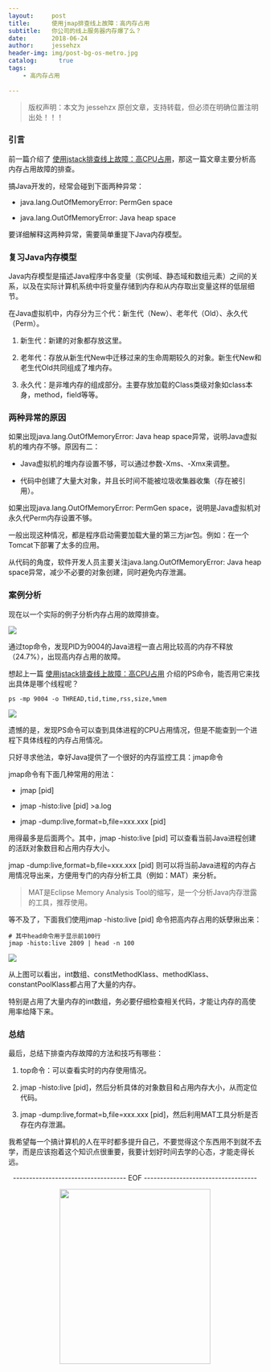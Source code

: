 ```yaml
---
layout:     post
title:      使用jmap排查线上故障：高内存占用
subtitle:   你公司的线上服务器内存爆了么？
date:       2018-06-24            
author:     jessehzx                
header-img: img/post-bg-os-metro.jpg
catalog: 	  true
tags:
    - 高内存占用
        
---
```


> 版权声明：本文为 jessehzx 原创文章，支持转载，但必须在明确位置注明出处！！！

### 引言
前一篇介绍了 [使用jstack排查线上故障：高CPU占用](https://mp.weixin.qq.com/s?__biz=MzU5MDYxOTc2NQ==&mid=2247483677&idx=1&sn=3bdbd1b7ce5a195a7d42016fcc2e54a7&chksm=fe3a3407c94dbd11b441c824c1d03aff9d7cb74ff21066f8b9ab90460a100d34d13d2d1a6e0b#rd)，那这一篇文章主要分析高内存占用故障的排查。

搞Java开发的，经常会碰到下面两种异常：

- java.lang.OutOfMemoryError: PermGen space

- java.lang.OutOfMemoryError: Java heap space

要详细解释这两种异常，需要简单重提下Java内存模型。

### 复习Java内存模型

Java内存模型是描述Java程序中各变量（实例域、静态域和数组元素）之间的关系，以及在实际计算机系统中将变量存储到内存和从内存取出变量这样的低层细节。

在Java虚拟机中，内存分为三个代：新生代（New）、老年代（Old）、永久代（Perm）。

1. 新生代：新建的对象都存放这里。

2. 老年代：存放从新生代New中迁移过来的生命周期较久的对象。新生代New和老生代Old共同组成了堆内存。

3. 永久代：是非堆内存的组成部分。主要存放加载的Class类级对象如class本身，method，field等等。

### 两种异常的原因

如果出现java.lang.OutOfMemoryError: Java heap space异常，说明Java虚拟机的堆内存不够。原因有二：

- Java虚拟机的堆内存设置不够，可以通过参数-Xms、-Xmx来调整。

- 代码中创建了大量大对象，并且长时间不能被垃圾收集器收集（存在被引用）。

如果出现java.lang.OutOfMemoryError: PermGen space，说明是Java虚拟机对永久代Perm内存设置不够。

一般出现这种情况，都是程序启动需要加载大量的第三方jar包。例如：在一个Tomcat下部署了太多的应用。 

从代码的角度，软件开发人员主要关注java.lang.OutOfMemoryError: Java heap space异常，减少不必要的对象创建，同时避免内存泄漏。

### 案例分析

现在以一个实际的例子分析内存占用的故障排查。

![](https://ws4.sinaimg.cn/large/006tKfTcgy1fsmn9wox3sj30ev06c400.jpg)

通过top命令，发现PID为9004的Java进程一直占用比较高的内存不释放（24.7%），出现高内存占用的故障。

想起上一篇 [使用jstack排查线上故障：高CPU占用](https://mp.weixin.qq.com/s?__biz=MzU5MDYxOTc2NQ==&mid=2247483677&idx=1&sn=3bdbd1b7ce5a195a7d42016fcc2e54a7&chksm=fe3a3407c94dbd11b441c824c1d03aff9d7cb74ff21066f8b9ab90460a100d34d13d2d1a6e0b#rd) 介绍的PS命令，能否用它来找出具体是哪个线程呢？

```
ps -mp 9004 -o THREAD,tid,time,rss,size,%mem
```

![](https://ws1.sinaimg.cn/large/006tKfTcgy1fsmn8c1helj30ez063dgv.jpg)

遗憾的是，发现PS命令可以查到具体进程的CPU占用情况，但是不能查到一个进程下具体线程的内存占用情况。

只好寻求他法，幸好Java提供了一个很好的内存监控工具：jmap命令

jmap命令有下面几种常用的用法：

- jmap [pid]

- jmap -histo:live [pid] >a.log

- jmap -dump:live,format=b,file=xxx.xxx [pid]

用得最多是后面两个。其中，jmap -histo:live [pid] 可以查看当前Java进程创建的活跃对象数目和占用内存大小。

jmap -dump:live,format=b,file=xxx.xxx [pid] 则可以将当前Java进程的内存占用情况导出来，方便用专门的内存分析工具（例如：MAT）来分析。

> MAT是Eclipse Memory Analysis Tool的缩写，是一个分析Java内存泄露的工具，推荐使用。

等不及了，下面我们使用jmap -histo:live [pid] 命令把高内存占用的妖孽揪出来：

```
# 其中head命令用于显示前100行
jmap -histo:live 2809 | head -n 100
```

![](https://ws1.sinaimg.cn/large/006tKfTcgy1fsmn7rnjqxj30de0akq4h.jpg)

从上图可以看出，int数组、constMethodKlass、methodKlass、constantPoolKlass都占用了大量的内存。

特别是占用了大量内存的int数组，务必要仔细检查相关代码，才能让内存的高使用率给降下来。

 
### 总结 

最后，总结下排查内存故障的方法和技巧有哪些：

1. top命令：可以查看实时的内存使用情况。  

2. jmap -histo:live [pid]，然后分析具体的对象数目和占用内存大小，从而定位代码。

3. jmap -dump:live,format=b,file=xxx.xxx [pid]，然后利用MAT工具分析是否存在内存泄漏。

我希望每一个搞计算机的人在平时都多提升自己，不要觉得这个东西用不到就不去学，而是应该抱着这个知识点很重要，我要计划好时间去学的心态，才能走得长远。

<p align="center">-----------------------------------  EOF  -----------------------------------</p>

<p align="center"><img src="https://ws3.sinaimg.cn/large/006tKfTcgy1fs2fjgw2icj30im0lk0um.jpg" width="300" height="348"/></p>